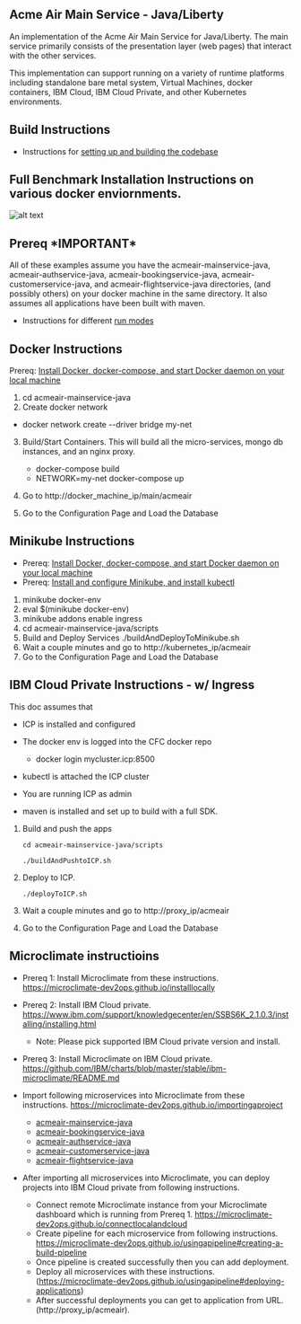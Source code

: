 
## Acme Air Main Service - Java/Liberty

An implementation of the Acme Air Main Service for Java/Liberty. The main service primarily consists of the presentation layer (web pages) that interact with the other services.

This implementation can support running on a variety of runtime platforms including standalone bare metal system, Virtual Machines, docker containers, IBM Cloud, IBM Cloud Private, and other Kubernetes environments.

## Build Instructions
* Instructions for [setting up and building the codebase](Build_Instructions.md)

## Full Benchmark Installation Instructions on various docker enviornments.
![alt text](https://github.com/blueperf/acmeair-mainservice-java/blob/master/images/AcmeairMS.png "AcmeairMS Java")

## Prereq \*IMPORTANT\*
All of these examples assume you have the acmeair-mainservice-java, acmeair-authservice-java, acmeair-bookingservice-java, acmeair-customerservice-java, and acmeair-flightservice-java directories, (and possibly others) on your docker machine in the same directory. It also assumes all applications have been built with maven.


* Instructions for different [run modes](Modes.md)

## Docker Instructions

Prereq: [Install Docker, docker-compose, and start Docker daemon on your local machine](https://docs.docker.com/installation/)

1. cd acmeair-mainservice-java
2. Create docker network
 * docker network create --driver bridge my-net
3. Build/Start Containers. This will build all the micro-services, mongo db instances, and an nginx proxy.
    * docker-compose build
    * NETWORK=my-net docker-compose up

4. Go to http://docker_machine_ip/main/acmeair
5. Go to the Configuration Page and Load the Database

## Minikube Instructions

* Prereq: [Install Docker, docker-compose, and start Docker daemon on your local machine](https://docs.docker.com/installation/)
* Prereq: [Install and configure Minikube, and install kubectl](https://github.com/kubernetes/minikube/)

1. minikube docker-env
2. eval $(minikube docker-env)
3. minikube addons enable ingress
4. cd acmeair-mainservice-java/scripts
5. Build and Deploy Services
	./buildAndDeployToMinikube.sh
6. Wait a couple minutes and go to http://kubernetes_ip/acmeair
7. Go to the Configuration Page and Load the Database

## IBM Cloud Private Instructions - w/ Ingress
This doc assumes that
* ICP is installed and configured
* The docker env is logged into the CFC docker repo
	* docker login mycluster.icp:8500

* kubectl is attached the ICP cluster

* You are running ICP as admin

* maven is installed and set up to build with a full SDK.

1. Build and push the apps

	`cd acmeair-mainservice-java/scripts`

	`./buildAndPushtoICP.sh`
	
2. Deploy to ICP. 

	`./deployToICP.sh`

3. Wait a couple minutes and go to http://proxy_ip/acmeair
4. Go to the Configuration Page and Load the Database

## Microclimate instructioins

* Prereq 1: Install Microclimate from these instructions. https://microclimate-dev2ops.github.io/installlocally
* Prereq 2: Install IBM Cloud private. https://www.ibm.com/support/knowledgecenter/en/SSBS6K_2.1.0.3/installing/installing.html
	* Note: Please pick supported IBM Cloud private version and install. 
* Prereq 3: Install Microclimate on IBM Cloud private. https://github.com/IBM/charts/blob/master/stable/ibm-microclimate/README.md

* Import following microservices into Microclimate from these instructions. https://microclimate-dev2ops.github.io/importingaproject
	* [acmeair-mainservice-java](https://github.com/blueperf/acmeair-mainservice-java)
	* [acmeair-bookingservice-java](https://github.com/blueperf/acmeair-bookingservice-java)
	* [acmeair-authservice-java](https://github.com/blueperf/acmeair-authservice-java)
	* [acmeair-customerservice-java](https://github.com/blueperf/acmeair-customerservice-java)
	* [acmeair-flightservice-java](https://github.com/blueperf/acmeair-flightservice-java)
	
* After importing all microservices into Microclimate, you can deploy projects into IBM Cloud private from following instructions.  
	* Connect remote Microclimate instance from your Microclimate dashboard which is running from Prereq 1. https://microclimate-dev2ops.github.io/connectlocalandcloud
	* Create pipeline for each microservice from following instructions. https://microclimate-dev2ops.github.io/usingapipeline#creating-a-build-pipeline
	* Once pipeline is created successfully then you can add deployment.
	* Deploy all microservices with these instructions. (https://microclimate-dev2ops.github.io/usingapipeline#deploying-applications)
	* After successful deployments you can get to application from URL. (http://proxy_ip/acmeair).


